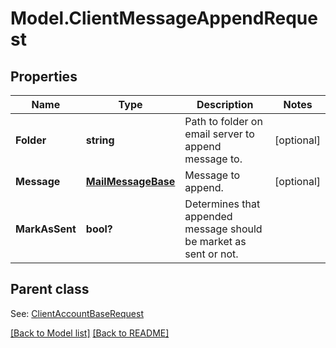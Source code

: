 # Model.ClientMessageAppendRequest
## Properties
Name | Type | Description | Notes
------------ | ------------- | ------------- | -------------
**Folder** | **string** | Path to folder on email server to append message to.              | [optional] 
**Message** | [**MailMessageBase**](MailMessageBase.md) | Message to append.              | [optional] 
**MarkAsSent** | **bool?** | Determines that appended message should be market as sent or not.              | 

## Parent class

See: [ClientAccountBaseRequest](ClientAccountBaseRequest.md)

[[Back to Model list]](Models.doc) [[Back to README]](README.md)


